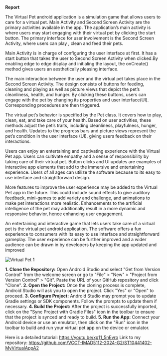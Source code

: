 **Report**

The Virtual Pet android application is a simulation game that allows users to care for a virtual pet. Main Activity and Second Screen Activity are the primary activities available in the app. The application’s main activity is where users may start engaging with their virtual pet by clicking the start button. The primary interface for user involvement is the Second Screen Activity, where users can play \, clean and feed their pets.

Main Activity is in charge of configuring the user interface at first. It has a start button that takes the user to Second Screen Activity when clicked.By enabling edge to edge display and initialing the layout, the onCreate() method gives users an aesthetically pleasing interface.

The main interaction between the user and the virtual pet takes place in the Second Screen Activity. The design consists of buttons for feeding, cleaning and playing as well as picture views that depict the pet’s cleanliness, health, and hunger. By clicking these buttons, users can engage with the pet by changing its properties and user interface(UI). Corresponding procedures are then triggered.

The virtual pet’s behavior is specified by the Pet class. It covers how to play, clean, eat, and take care of your health. Based on user activities, these methods adjust the pet’s traits, including cleanliness, playfulness, hunger, and health. Updates to the progress bars and picture views represent the pet’s condition in the user interface (UI), giving users feedback on their interactions.

Users can enjoy an entertaining and captivating experience with the Virtual Pet app. Users can cultivate empathy and a sense of responsibility by taking care of their virtual pet. Button clicks and UI updates are examples of interactive app elements that add to the immersive and entertaining experience. Users of all ages can utilize the software because to its easy to use interface and straightforward design.

More features to improve the user experience may be added to the Virtual Pet app in the future. This could include sound effects to give auditory feedback, mini-games to add variety and challenge, and animations to make pet interactions more realistic. Enhancements to the artificial intelligence of the pet may additionally result in a more dynamic and responsive behavior, hence enhancing user engagement.

An entertaining and interactive game that lets users take care of a virtual pet is the virtual pet android application. The software offers a fun experience to consumers with its easy to use interface and straightforward gameplay. The user experience can be further improved and a wider audience can be drawn in by developers by keeping the app updated and improved
 
![Virtual Pet 1](https://github.com/st10441402-AlexReisenberg/MyVirtualAppA2/assets/164515024/746de92f-a11a-4a37-8d17-141f1cc59fbd)

**1. Clone the Repository:** Open Android Studio and select "Get from Version Control" from the welcome screen or go to "File" > "New" > "Project from Version Control" > "Git". Paste the URL of your GitHub repository and click "Clone".
**2. Open the Project:** Once the cloning process is complete, Android Studio will ask you to open the project. Click "Yes" or "Open" to proceed.
**3. Configure Project:** Android Studio may prompt you to update Gradle settings or SDK components. Follow the prompts to update them if necessary.
**4. Build the Project:** After the project is successfully imported, click on the "Sync Project with Gradle Files" icon in the toolbar to ensure that the project is synced and ready to build.
**5. Run the App:** Connect your Android device or use an emulator, then click on the "Run" icon in the toolbar to build and run your virtual pet app on the device or emulator.

Here is a detailed tutorial: https://youtu.be/xg11_5nEvro Link to my repository: https://github.com/VCCT-IMAD5112-2024-G2/ST10441402-MyVirtualAppA2


